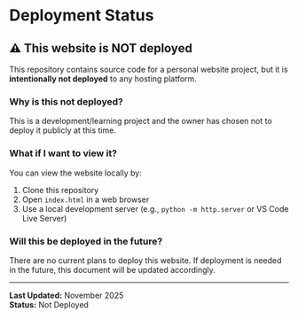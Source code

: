 # Deployment Status

## ⚠️ This website is NOT deployed

This repository contains source code for a personal website project, but it is **intentionally not deployed** to any hosting platform.

### Why is this not deployed?

This is a development/learning project and the owner has chosen not to deploy it publicly at this time.

### What if I want to view it?

You can view the website locally by:

1. Clone this repository
2. Open `index.html` in a web browser
3. Use a local development server (e.g., `python -m http.server` or VS Code Live Server)

### Will this be deployed in the future?

There are no current plans to deploy this website. If deployment is needed in the future, this document will be updated accordingly.

---

**Last Updated:** November 2025  
**Status:** Not Deployed
